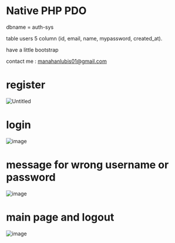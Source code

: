 # Native PHP PDO
dbname = auth-sys

table users 5 column (id, email, name, mypassword, created_at).

have a little bootstrap

contact me : manahanlubis01@gmail.com

# register
![Untitled](https://user-images.githubusercontent.com/72923118/213861627-ed586412-79d2-4db5-8852-4f8eb4a7c166.png)

# login
![image](https://user-images.githubusercontent.com/72923118/213912258-57a9437b-b5f7-4522-9abe-b050cb5d45c2.png)

# message for wrong username or password
![image](https://user-images.githubusercontent.com/72923118/213912354-1ec7b669-6b20-46c3-8202-b6ecf8810676.png)

# main page and logout
![image](https://user-images.githubusercontent.com/72923118/213912397-3649dccc-daa1-4dc0-ac13-767cbce08edb.png)

